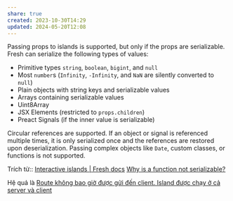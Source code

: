 ```yaml
---
share: true
created: 2023-10-30T14:29
updated: 2024-05-20T12:08
---
```

Passing props to islands is supported, but only if the props are serializable. Fresh can serialize the following types of values:

- Primitive types `string`, `boolean`, `bigint`, and `null`
- Most `number`s (`Infinity`, `-Infinity`, and `NaN` are silently converted to `null`)
- Plain objects with string keys and serializable values
- Arrays containing serializable values
- Uint8Array
- JSX Elements (restricted to `props.children`)
- Preact Signals (if the inner value is serializable)

Circular references are supported. If an object or signal is referenced multiple times, it is only serialized once and the references are restored upon deserialization. Passing complex objects like `Date`, custom classes, or functions is not supported.

Trích từ:: [Interactive islands | Fresh docs](https://fresh.deno.dev/docs/concepts/islands)
[Why is a function not serializable?](https://stackoverflow.com/q/27926619/3416774)

Hệ quả là [Route không bao giờ được gửi đến client. Island được chạy ở cả server và client](./Route%20kh%C3%B4ng%20bao%20gi%E1%BB%9D%20%C4%91%C6%B0%E1%BB%A3c%20g%E1%BB%ADi%20%C4%91%E1%BA%BFn%20client.%20Island%20%C4%91%C6%B0%E1%BB%A3c%20ch%E1%BA%A1y%20%E1%BB%9F%20c%E1%BA%A3%20server%20v%C3%A0%20client.md)